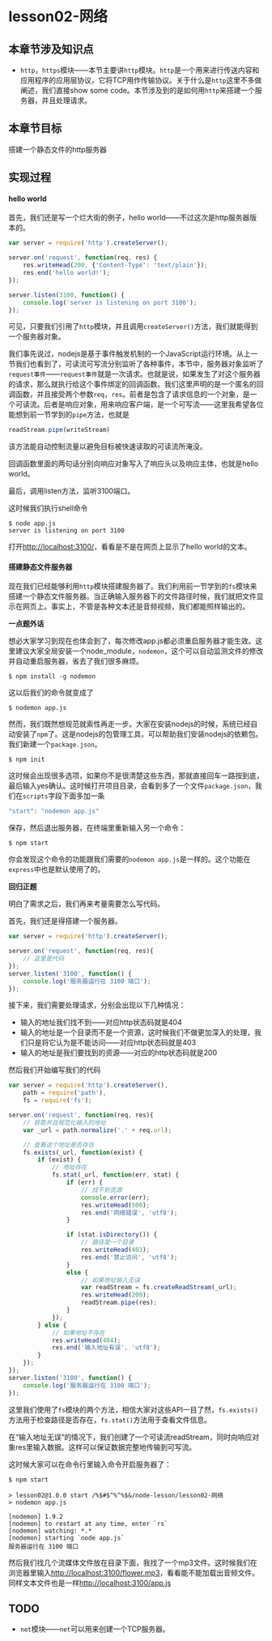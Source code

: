 # lesson02-网络

## 本章节涉及知识点

* `http`，`https`模块——本节主要讲`http`模块。`http`是一个用来进行传送内容和应用程序的应用层协议，它将TCP用作传输协议。关于什么是`http`这里不多做阐述，我们直接show some code。本节涉及到的是如何用`http`来搭建一个服务器，并且处理请求。


## 本章节目标

搭建一个静态文件的http服务器

## 实现过程

#### hello world

首先，我们还是写一个烂大街的例子，hello world——不过这次是http服务器版本的。

```javascript
var server = require('http').createServer();

server.on('request', function(req, res) {
	res.writeHead(200, {'Content-Type': 'text/plain'});
	res.end('hello world!');
});

server.listen(3100, function() {
	console.log('server is listening on port 3100');
});
```
可见，只要我们引用了`http`模块，并且调用`createServer()`方法，我们就能得到一个服务器对象。

我们事先说过，nodejs是基于事件触发机制的一个JavaScript运行环境。从上一节我们也看到了，可读流可写流分别监听了各种事件，本节中，服务器对象监听了`request事件`——`request事件`就是一次请求。也就是说，如果发生了对这个服务器的请求，那么就执行给这个事件绑定的回调函数。我们这里声明的是一个匿名的回调函数，并且接受两个参数`req`，`res`。前者是包含了请求信息的一个对象，是一个可读流。后者是响应对象，用来响应客户端，是一个可写流——这里我希望各位能想到前一节学到的`pipe`方法，也就是

```javascript
readStream.pipe(writeStream)
```

该方法能自动控制流量以避免目标被快速读取的可读流所淹没。

回调函数里面的两句话分别向响应对象写入了响应头以及响应主体，也就是hello world。

最后，调用listen方法，监听3100端口。

这时候我们执行shell命令

```
$ node app.js
server is listening on port 3100
```

打开[http://localhost:3100/](http://localhost:3100/)，看看是不是在网页上显示了hello world的文本。

#### 搭建静态文件服务器

现在我们已经能够利用`http`模块搭建服务器了。我们利用前一节学到的`fs`模块来搭建一个静态文件服务器。当正确输入服务器下的文件路径时候，我们就把文件显示在网页上。事实上，不管是各种文本还是音频视频，我们都能照样输出的。

**一点题外话**

想必大家学习到现在也体会到了，每次修改app.js都必须重启服务器才能生效。这里建议大家全局安装一个node_module，`nodemon`，这个可以自动监测文件的修改并自动重启服务器，省去了我们很多麻烦。

```
$ npm install -g nodemon
```
这以后我们的命令就变成了
```
$ nodemon app.js
```

然而，我们既然想规范就索性再走一步。大家在安装nodejs的时候，系统已经自动安装了`npm`了。这是nodejs的包管理工具，可以帮助我们安装nodejs的依赖包。我们新建一个`package.json`。

```
$ npm init
```

这时候会出现很多选项，如果你不是很清楚这些东西，那就直接回车一路按到底，最后输入yes确认。这时候打开项目目录，会看到多了一个文件`package.json`，我们在`scripts`字段下面多加一条

```javascript
"start": "nodemon app.js"
```

保存，然后退出服务器，在终端里重新输入另一个命令：

```
$ npm start
```

你会发现这个命令的功能跟我们需要的`nodemon app.js`是一样的。这个功能在`express`中也是默认使用了的。

**回归正题**

明白了需求之后，我们再来考量需要怎么写代码。

首先，我们还是得搭建一个服务器。

```javascript
var server = require('http').createServer();

server.on('request', function(req, res){
	// 这里是代码
});
server.listen('3100', function() {
	console.log('服务器运行在 3100 端口');
});
```
接下来，我们需要处理请求，分别会出现以下几种情况：
* 输入的地址我们找不到——对应http状态码就是404
* 输入的地址是一个目录而不是一个资源，这时候我们不做更加深入的处理，我们只是将它认为是不能访问——对应http状态码就是403
* 输入的地址是我们要找到的资源——对应的http状态码就是200

然后我们开始编写我们的代码

```javascript
var server = require('http').createServer(),
	path = require('path'),
	fs = require('fs');

server.on('request', function(req, res){
	// 获取并且规范化输入的地址
	var _url = path.normalize('.' + req.url);

	// 查看这个地址是否存在
	fs.exists(_url, function(exist) {
		if (exist) {
			// 地址存在
			fs.stat(_url, function(err, stat) {
				if (err) {
					// 找不到资源
					console.error(err);
					res.writeHead(500);
					res.end('网络错误', 'utf8');
				}

				if (stat.isDirectory()) {
					// 路径是一个目录
					res.writeHead(403);
					res.end('禁止访问', 'utf8');
				} 
				else {
					// 如果地址输入无误
					var readStream = fs.createReadStream(_url);
					res.writeHead(200);
					readStream.pipe(res);
				} 
			});
		} else {
			// 如果地址不存在
			res.writeHead(404);
			res.end('输入地址有误', 'utf8');
		}
	});
});
server.listen('3100', function() {
	console.log('服务器运行在 3100 端口');
});
```
这里我们使用了`fs`模块的两个方法，相信大家对这些API一目了然，`fs.exists()`方法用于检查路径是否存在，`fs.stat()`方法用于查看文件信息。

在“输入地址无误”的情况下，我们创建了一个可读流readStream，同时向响应对象res里输入数据。这样可以保证数据完整地传输到可写流。

这时候大家可以在命令行里输入命令开启服务器了：

```
$ npm start

> lesson02@1.0.0 start /%$#$^%^%$&/node-lesson/lesson02-网络
> nodemon app.js

[nodemon] 1.9.2
[nodemon] to restart at any time, enter `rs`
[nodemon] watching: *.*
[nodemon] starting `node app.js`
服务器运行在 3100 端口
```

然后我们找几个流媒体文件放在目录下面，我找了一个mp3文件。这时候我们在浏览器里输入[http://localhost:3100/flower.mp3](http://localhost:3100/flower.mp3)，看看能不能加载出音频文件。同样文本文件也是一样[http://localhost:3100/app.js](http://localhost:3100/app.js)

## TODO

* `net`模块——`net`可以用来创建一个TCP服务器。











